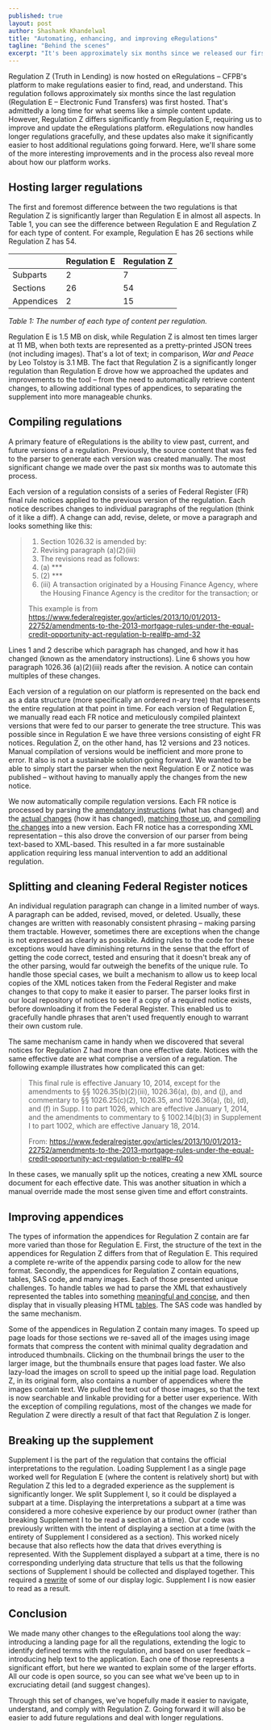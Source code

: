 ```yaml
---
published: true
layout: post
author: Shashank Khandelwal
title: "Automating, enhancing, and improving eRegulations"
tagline: "Behind the scenes"
excerpt: "It's been approximately six months since we released our first regulation on [eRegulations](http://www.consumerfinance.gov/eregulations), our effort to make regulations more usable. We talk about what we've been up to since then." 
---
```


Regulation Z (Truth in Lending) is now hosted on eRegulations – CFPB's 
platform to make regulations easier to find, read, and understand.  This
regulation follows approximately six months since the last regulation
(Regulation E – Electronic Fund Transfers) was first hosted. That's admittedly
a long time for what seems like a simple content update. However,
Regulation Z differs significantly from Regulation E, requiring us to improve
and update the eRegulations platform.  eRegulations now handles longer
regulations gracefully, and these updates also make it significantly easier to
host additional regulations going forward.
Here, we'll share some of the more interesting improvements and in
the process also reveal more about how our platform works. 

## Hosting larger regulations

The first and foremost difference between the two regulations is that Regulation Z is
significantly larger than Regulation E in almost all aspects.  In Table 1, you can see the
difference between Regulation E and Regulation Z for each type of content. For example, Regulation E has 26
sections while Regulation Z has 54. 

|            | Regulation E | Regulation Z |
| ---------- | ------------ | ------------ |
| Subparts   | 2            | 7            | 
| Sections   | 26           | 54           | 
| Appendices | 2            | 15           | 

_Table 1: The number of each type of content per regulation._

Regulation E is 1.5 MB on disk, while Regulation Z is almost ten times larger at 11 MB, when
both texts are represented as a pretty-printed JSON trees (not including
images). That's a lot of text; in comparison, <cite>War and Peace</cite> by Leo Tolstoy is
3.1 MB. The fact that Regulation Z is a significantly longer regulation than Regulation E
drove how we approached the updates and improvements to the tool –
from the need to automatically retrieve content changes,
to allowing additional types of appendices,
to separating the supplement into more manageable chunks.

## Compiling regulations

A primary feature of eRegulations is the ability to view past, current, and
future versions of a regulation. Previously, the source content that was fed to
the parser to generate each version was created manually. The most significant
change we made over the past six months was to automate this process.

Each version of a regulation consists of a series of Federal Register (FR)
final rule notices applied to the previous version of the regulation. Each
notice describes changes to individual paragraphs of the regulation (think of
it like a diff). A change can add, revise, delete, or move a paragraph and looks
something like this: 

> 1. Section 1026.32 is amended by:
> 2. Revising paragraph (a)(2)(iii)
> 3. The revisions read as follows:
> 4. (a) *** 
> 5. (2) ***
> 6. (iii) A transaction originated by a Housing Finance Agency, where the Housing
> Finance Agency is the creditor for the transaction; or 
> 
> This example is from <https://www.federalregister.gov/articles/2013/10/01/2013-22752/amendments-to-the-2013-mortgage-rules-under-the-equal-credit-opportunity-act-regulation-b-real#p-amd-32>

Lines 1 and 2 describe which paragraph has changed, and how it has changed
(known as the amendatory instructions). Line 6 shows you how paragraph 1026.36
(a)(2)(iii) reads after the revision. A notice can contain multiples of these
changes. 

Each version of a regulation on our platform is represented on the back end
as a data structure (more specifically an ordered n-ary tree) that represents
the entire regulation at that point in time. For each version of Regulation E, we manually
read each FR notice and meticulously compiled plaintext versions that were fed
to our parser to generate the tree structure. This was possible since in Regulation E we have three
versions consisting of eight FR notices. Regulation Z, on the other hand, has 12
versions and 23 notices. Manual compilation of versions would be
inefficient and more prone to error. It also is not a sustainable solution
going  forward. We wanted to be able to simply start the parser when the next
Regulation E or Z notice was published – without having to manually apply the
changes from the new notice.


We now automatically compile regulation versions. Each FR notice is processed
by parsing the [amendatory instructions](https://github.com/cfpb/regulations-parser/blob/master/regparser/notice/diff.py#L210)
(what has changed) and the [actual changes](https://github.com/cfpb/regulations-parser/blob/master/regparser/notice/build.py#L302)
(how it has changed), [matching those up](https://github.com/cfpb/regulations-parser/blob/master/regparser/notice/changes.py#L101),
and [compiling the changes](https://github.com/cfpb/regulations-parser/blob/master/regparser/notice/compiler.py#L509)
into a new version. Each FR notice has a corresponding XML representation –
this also drove the conversion of our parser from being text-based to
XML-based. This resulted in a far more sustainable application requiring less
manual intervention to add an additional regulation. 


## Splitting and cleaning Federal Register notices

An individual regulation paragraph can change in a limited number of ways. A
paragraph can be added, revised, moved, or deleted. Usually, these changes are
written with reasonably consistent phrasing – making parsing them tractable.
However, sometimes there are exceptions when the change is not expressed as
clearly as possible. Adding rules to the code  for these exceptions
would have diminishing returns in the sense that the effort of getting the code
correct, tested and ensuring that it doesn't break any of the other parsing,
would far outweigh the benefits of the unique rule. To handle those special
cases, we built a mechanism to allow us to keep local copies of the XML notices
taken from the Federal Register and make changes to that copy to make it
easier to parser. The parser looks first in our local repository of notices to
see if a copy of a required notice exists, before downloading it from the
Federal Register. This enabled us to gracefully handle phrases that aren't used
frequently enough to warrant their own custom rule.

The same mechanism came in handy when we discovered that several notices for Regulation Z
had more than one effective date. Notices with the same effective date are what
comprise a version of a regulation. The following example illustrates how
complicated this can get: 

> This final rule is effective January 10, 2014, except for the amendments to
> §§ 1026.35(b)(2)(iii), 1026.36(a), (b), and (j), and commentary to §§
> 1026.25(c)(2), 1026.35, and 1026.36(a), (b), (d), and (f) in Supp. I to part
> 1026, which are effective January 1, 2014, and the amendments to commentary to
> § 1002.14(b)(3) in Supplement I to part 1002, which are effective January 18,
> 2014. 
> 
> From: <https://www.federalregister.gov/articles/2013/10/01/2013-22752/amendments-to-the-2013-mortgage-rules-under-the-equal-credit-opportunity-act-regulation-b-real#p-40>

In these cases, we manually split up the notices, creating a new XML source
document for each effective date. This was another situation in which a manual
override made the most sense given time and effort constraints. 

## Improving appendices 

The types of information the appendices for Regulation Z contain are far more varied than
those for Regulation E. First, the structure of the text in the appendices for Regulation Z differs
from that of Regulation E. This required a complete re-write of the appendix parsing code
to allow for the new format. Secondly, the appendices for Regulation Z contain equations,
tables, SAS code, and many images. Each of those presented unique challenges.
To handle tables we had to parse the XML that exhaustively represented the
tables into something [meaningful and concise](https://github.com/cfpb/regulations-parser/blob/master/regparser/layer/formatting.py),
and then display that in visually pleasing HTML [tables](https://github.com/eregs/regulations-site/blob/master/regulations/generator/layers/formatting.py#L18).
The SAS code was handled by the same mechanism. 

Some of the appendices in Regulation Z contain many images.  To speed up page loads for
those sections we re-saved all of the images using image formats that compress
the content with minimal quality degradation and introduced thumbnails.
Clicking on the thumbnail brings the user to the larger image, but the
thumbnails ensure that pages load faster.  We also lazy-load the images on
scroll to speed up the initial page load. Regulation Z, in its original form,
also contains a number of appendices where the images contain text. We pulled
the text out of those images, so that the text is now searchable and
linkable providing for a better user experience. With the exception of
compiling regulations, most of the changes we made for Regulation Z were
directly a result of that fact that Regulation Z is longer. 


## Breaking up the supplement

Supplement I is the part of the regulation that contains the official
interpretations to the regulation. Loading Supplement I as a single page worked
well for Regulation E (where the content is relatively short) but with Regulation Z this
led to a degraded experience as the supplement is significantly longer. We
split Supplement I, so it could be displayed a subpart at a time. Displaying
the interpretations a subpart at a time was considered a more cohesive
experience by our product owner (rather than breaking Supplement I to be read a
section at a time).  Our code was previously written with the intent of
displaying a section at a time (with the entirety of Supplement I considered as
a section). This worked nicely because that also reflects how the data that
drives everything is represented. With the Supplement displayed a subpart at a
time, there is no corresponding underlying data structure that tells us that
the following sections of Supplement I should be collected and displayed
together. This required a [rewrite](https://github.com/eregs/regulations-site/blob/master/regulations/views/partial_interp.py#L35)
of some of our display logic.  Supplement I is now easier to read as a result.   

## Conclusion

We made many other changes to the eRegulations tool along the way:
introducing a landing page for all the regulations,
extending the logic to identify defined terms with the regulation, and based on
user feedback – introducing help text to the application. Each one of those
represents a significant effort, but here we wanted to explain some of the larger
efforts. All our code is open source, so you can see what we've been up to in
excruciating detail (and suggest changes).

Through this set of changes, we've hopefully made it easier to navigate,
understand, and comply with Regulation Z.
Going forward it will also be easier to add future regulations and
deal with longer regulations.
